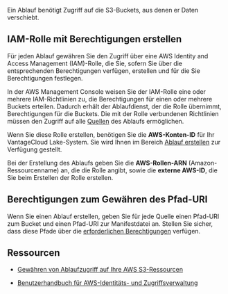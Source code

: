 Ein Ablauf benötigt Zugriff auf die S3-Buckets, aus denen er Daten verschiebt.

IAM-Rolle mit Berechtigungen erstellen
--------------------------------------

Für jeden Ablauf gewähren Sie den Zugriff über eine AWS Identity and Access Management (IAM)-Rolle, die Sie, sofern Sie über die entsprechenden Berechtigungen verfügen, erstellen und für die Sie Berechtigungen festlegen.

In der AWS Management Console weisen Sie der IAM-Rolle eine oder mehrere IAM-Richtlinien zu, die Berechtigungen für einen oder mehrere Buckets erteilen. Dadurch erhält der Ablaufdienst, der die Rolle übernimmt, Berechtigungen für die Buckets. Die mit der Rolle verbundenen Richtlinien müssen den Zugriff auf alle [Quellen](npn1691594431074.md) des Ablaufs ermöglichen.

Wenn Sie diese Rolle erstellen, benötigen Sie die **AWS-Konten-ID** für Ihr VantageCloud Lake-System. Sie wird Ihnen im Bereich [Ablauf erstellen](vwc1691596425578.md) zur Verfügung gestellt.

Bei der Erstellung des Ablaufs geben Sie die **AWS-Rollen-ARN** (Amazon-Ressourcenname) an, die die Rolle angibt, sowie die **externe AWS-ID**, die Sie beim Erstellen der Rolle erstellen.

Berechtigungen zum Gewähren des Pfad-URI
----------------------------------------

Wenn Sie einen Ablauf erstellen, geben Sie für jede Quelle einen Pfad-URI zum Bucket und einen Pfad-URI zur Manifestdatei an. Stellen Sie sicher, dass diese Pfade über die [erforderlichen Berechtigungen](npn1691594431074.md) verfügen.

Ressourcen
----------

-   [Gewähren von Ablaufzugriff auf Ihre AWS S3-Ressourcen](https://docs.teradata.com/access/sources/dita/topic?dita:mapPath=phg1621910019905.ditamap&dita:ditavalPath=pny1626732985837.ditaval&dita:topicPath=opp1680103532746.dita)

-   [Benutzerhandbuch für AWS-Identitäts- und Zugriffsverwaltung](https://docs.aws.amazon.com/IAM/latest/UserGuide)
